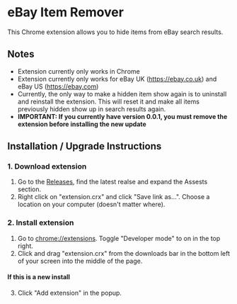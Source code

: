 # eBay Item Remover
This Chrome extension allows you to hide items from eBay search results.

## Notes
* Extension currently only works in Chrome
* Extension currently only works for eBay UK (https://ebay.co.uk) and eBay US (https://ebay.com)
* Currently, the only way to make a hidden item show again is to uninstall and reinstall the extension. This will reset it and make all items previously hidden show up in search results again.
* **IMPORTANT: If you currently have version 0.0.1, you must remove the extension before installing the new update**

## Installation / Upgrade Instructions
### 1. Download extension
1. Go to the [Releases](https://github.com/dcowan-london/remove-ebay-items/releases), find the latest realse and expand the Assests section.
1. Right click on "extension.crx" and click "Save link as...". Choose a location on your computer (doesn't matter where).

### 2. Install extension
1. Go to [chrome://extensions](chrome://extensions). Toggle "Developer mode" to on in the top right.
1. Click and drag "extension.crx" from the downloads bar in the bottom left of your screen into the middle of the page.

#### If this is a new install
3. Click "Add extension" in the popup.